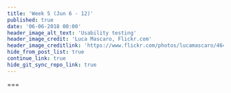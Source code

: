```yaml
---
title: 'Week 5 (Jun 6 - 12)'
published: true
date: '06-06-2018 00:00'
header_image_alt_text: 'Usability testing'
header_image_credit: 'Luca Mascaro, Flickr.com'
header_image_creditlink: 'https://www.flickr.com/photos/lucamascaro/4642289926/in/album-72157624141181008/'
hide_from_post_list: true
continue_link: true
hide_git_sync_repo_link: true
---
```



===
